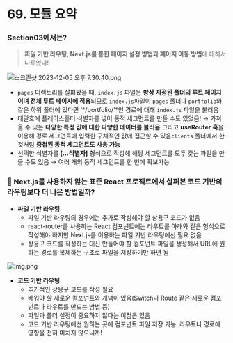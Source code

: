 # 69. 모듈 요약

### Section03에서는?

> **파일 기반 라우팅, Next.js를 통한 페이지 설정 방법과 페이지 이동 방법**에 대해서 다루었다!

![스크린샷 2023-12-05 오후 7.30.40.png](69%20%E1%84%86%E1%85%A9%E1%84%83%E1%85%B2%E1%86%AF%20%E1%84%8B%E1%85%AD%E1%84%8B%E1%85%A3%E1%86%A8%20697fa00e140041c0b49484b473ba238c/%25E1%2584%2589%25E1%2585%25B3%25E1%2584%258F%25E1%2585%25B3%25E1%2584%2585%25E1%2585%25B5%25E1%2586%25AB%25E1%2584%2589%25E1%2585%25A3%25E1%2586%25BA_2023-12-05_%25E1%2584%258B%25E1%2585%25A9%25E1%2584%2592%25E1%2585%25AE_7.30.40.png)

- `pages` 디렉토리를 살펴봤을 때,
  `index.js` 파일은 **항상 지정된 폴더의 루트 페이지이며 전체 루트 페이지에 적용**되므로 `index.js`파일이 `pages` 폴더나 `portfolio`와 같은 하위 폴더에 있다면 ‘*/portfolio/’*인 경로에 대해 `index.js` 파일을 불러옴
- 대괄호에 플레이스홀더 식별자를 넣어 동적 세그먼트를 만들 수도 있었음!
  → 가져올 수 있는 **다양한 특정 값에 대한 다양한 데이터를 불러옴**
  그리고 **useRouter 훅**을 이용해 경로 세그먼트에 입력한 구체적인 값에 접근할 수 있음`clients` 폴더에서 한 것처럼 **중첩된 동적 세그먼트도 사용 가능**
- 선택한 식별자를 **[...식별자]** 형식으로 작성해 해당 세그먼트를 모두 갖는 파일을 만들 수도 있음
  → 여러 개의 동적 세그먼트를 한 번에 확보가능

### 📌 Next.js를 사용하지 않는 표준 React 프로젝트에서 살펴본 코드 기반의 라우팅보다 더 나은 방법일까?

- **파일 기반 라우팅**
  - 파일 기반 라우팅의 경우에는 추가로 작성해야 할 상용구 코드가 없음
  - react-router를 사용하는 React 컴포넌트에는 라우트를 아래와 같은 형식으로 작성해야 하지만 Next.js를 이용하는 파일 기반 라우팅에선 필요 없음
  - 상용구 코드를 작성하는 대신 만들어야 할 컴포넌트 파일을 생성해서 URL에 원하는 경로를 복제하는 구조로 파일을 저장하기만 하면 됨

![img.png](69%20%E1%84%86%E1%85%A9%E1%84%83%E1%85%B2%E1%86%AF%20%E1%84%8B%E1%85%AD%E1%84%8B%E1%85%A3%E1%86%A8%20697fa00e140041c0b49484b473ba238c/img.png)

- **코드 기반 라우팅**
  - 추가적인 상용구 코드를 작성 필요
  - 배워야 할 새로운 컴포넌트와 개념이 있음(Switch나 Route 같은 새로운 컴포넌트나 라우트를 만드는 방법 등)
  - 파일과 폴더 설정이 중요하지 않다는 이점은 있음
  - 코드 기반 라우팅에선 원하는 곳에 컴포넌트 파일 저장 가능. 라우트나 경로에 영향을 전혀 미치지 않으니까!
